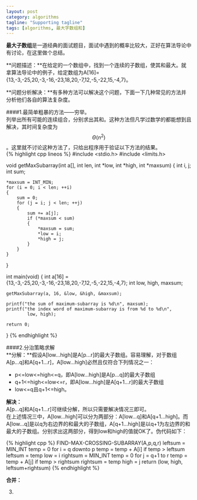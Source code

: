 ```yaml
---
layout: post
category: algorithms
tagline: "Supporting tagline"
tags: [algorithms, 最大字数组和]
---
```


**最大子数组**是一道经典的面试题目，面试中遇到的概率比较大，正好在算法导论中有讨论，在这里做个总结。    

**问题描述：**在给定的一个数组中，找到一个连续的子数组，使其和最大。就拿算法导论中的例子，给定数组为A[16]={13,-3,-25,20,-3,-16,-23,18,20,-7,12,-5,-22,15,-4,7}。

**问题分析解决：**有多种方法可以解决这个问题，下面一下几种常见的方法并分析他们各自的算法复杂度。

####1.最简单粗暴的方法——穷举。    
列举出所有可能的连续组合，分别求出其和。这种方法但凡学过数学的都能想到且解决，其时间复杂度为$$\Theta(n^2)$$。这里就不讨论这种方法了，只给出程序用于验证以下方法的结果。    
{% highlight cpp lineos %}
#include <stdio.h>
#include <limits.h>

void getMaxSubarray(int a[], int len, int *low, int *high, int *maxsum)
{
    int i, j;
    int sum;
    
    *maxsum = INT_MIN;
    for (i = 0; i < len; ++i)
    {
        sum = 0;
        for (j = i; j < len; ++j)
        {
            sum += a[j];
            if (*maxsum < sum)
            {
                *maxsum = sum;
                *low = i; 
                *high = j;
            }
        }
    }
}

int main(void)
{
    int a[16] = {13,-3,-25,20,-3,-16,-23,18,20,-7,12,-5,-22,15,-4,7};
    int low, high, maxsum;

    getMaxSubarray(a, 16, &low, &high, &maxsum);

    printf("the sum of maximum-subarray is %d\n", maxsum);
    printf("the index word of maximum-subarray is from %d to %d\n",
            low, high);

    return 0;
}
{% endhighlight %}

####2.分治策略求解    
**分解：**假设A[low...high]是A[p...r]的最大子数组。容易理解，对于数组A[p...q]和A[q+1...r]，A[low...high]必然且仅符合下列情况之一：    

- p<=low<=high<=q，即A[low...high]是A[p...q]的最大子数组    
- q+1<=high<=low<=r，即A[low...high]是A[q+1...r]的最大子数组    
- low<=q且q+1<=high。    

**解决：**    
A[p...q]和A[q+1...r]可继续分解，所以只需要解决情况三即可。    
在上述情况三中，A[low...high]可以分为两部分：A[low...q]和A[q+1...high]。而A[low...q]是以q为右边界的和最大的子数组，A[q+1...high]是以q+1为左边界的和最大的子数组。分别求出这两部分，得到low和high的值就OK了。伪代码如下：    

{% highlight cpp %}
FIND-MAX-CROSSING-SUBARRAY(A,p,q,r)
    leftsum = MIN_INT
    temp = 0
    for i = q downto p
        temp = temp + A[i]
        if temp > leftsum
            leftsum = temp
            low = i
    rightsum = MIN_INT
    temp = 0
    for j = q+1 to r
        temp = temp + A[j]
        if temp > rightsum
            rightsum = temp
            high = j
    return (low, high, leftsum+rightsum)
{% endhighlight %}

**合并：**    

3.
